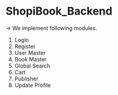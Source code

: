 # ShopiBook_Backend
-> We implement following modules.
1. Login
2. Register
3. User Master
4. Book Master
5. Global Search
6. Cart
7. Publisher
8. Update Profile
